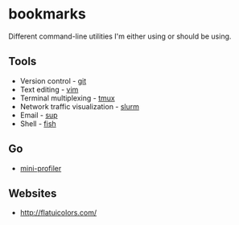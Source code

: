 # bookmarks

Different command-line utilities I'm either using or should be using.

## Tools

* Version control - [git](http://git-scm.com/)
* Text editing - [vim](http://www.vim.org/)
* Terminal multiplexing - [tmux](http://en.wikipedia.org/wiki/Tmux)
* Network traffic visualization - [slurm](https://github.com/mattthias/slurm)
* Email - [sup](http://supmua.org/)
* Shell - [fish](http://fishshell.com/)

## Go

* [mini-profiler](https://github.com/MiniProfiler/go)

## Websites

* http://flatuicolors.com/
